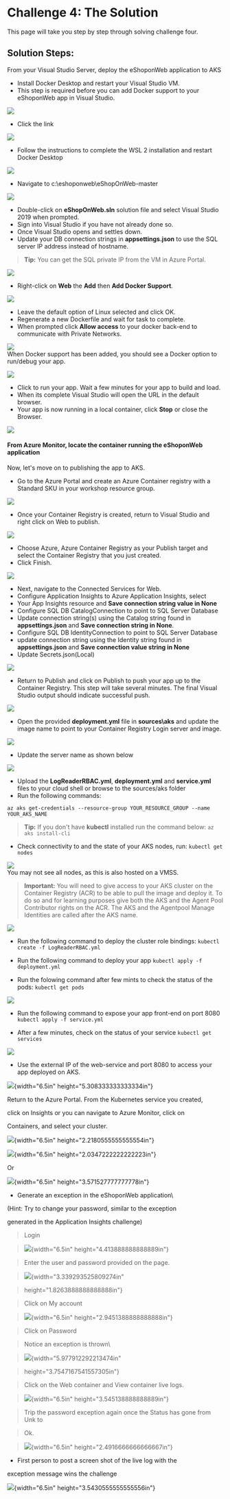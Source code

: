 
# Challenge 4: The Solution

This page will take you step by step through solving challenge four.

## Solution Steps:

From your Visual Studio Server, deploy the eShoponWeb application to AKS
- Install Docker Desktop and restart your Visual Studio VM. 
- This step is required before you can add Docker support to your eShoponWeb app in Visual Studio.    

![](https://github.com/msghaleb/AzureMonitorHackathon/raw/master/images/image71.png)  
- Click the link  

![](https://github.com/msghaleb/AzureMonitorHackathon/raw/master/images/image72.png)  
 - Follow the instructions to complete the WSL 2 installation and restart Docker Desktop  
 
![](https://github.com/msghaleb/AzureMonitorHackathon/raw/master/images/image73.png)  
  
- Navigate to c:\eshoponweb\eShopOnWeb-master
  
![](https://github.com/msghaleb/AzureMonitorHackathon/raw/master/images/image74.png)  
  
- Double-click on **eShopOnWeb.sln** solution file and select Visual Studio 2019 when prompted.
- Sign into Visual Studio if you have not already done so.
- Once Visual Studio opens and settles down.
- Update your DB connection strings in **appsettings.json** to use the SQL server IP address instead of hostname.  

>**Tip:** You can get the SQL private IP from the VM in Azure Portal.
  
![](https://github.com/msghaleb/AzureMonitorHackathon/raw/master/images/image75.png)      
- Right-click on **Web** the **Add** then **Add Docker Support**. 
  
![](https://github.com/msghaleb/AzureMonitorHackathon/raw/master/images/image76.png)  
- Leave the default option of Linux selected and click OK. 
- Regenerate a new Dockerfile and wait for task to complete.  
- When prompted click **Allow access** to your docker back-end to communicate with Private Networks.  

![](https://github.com/msghaleb/AzureMonitorHackathon/raw/master/images/image77.png)  
When Docker support has been added, you should see a Docker option to run/debug your app.

![](https://github.com/msghaleb/AzureMonitorHackathon/raw/master/images/image78.png)  
- Click to run your app. Wait a few minutes for your app to build and load. 
- When its complete Visual Studio will open the URL in the default browser. 
- Your app is now running in a local container, click **Stop** or close the Browser.

![](https://github.com/msghaleb/AzureMonitorHackathon/raw/master/images/image79.png)  
#### From Azure Monitor, locate the container running the eShoponWeb application

Now, let's move on to publishing the app to AKS.
- Go to the Azure Portal and create an Azure Container registry with a Standard SKU in your workshop resource group.
  
![](https://github.com/msghaleb/AzureMonitorHackathon/raw/master/images/image80.png)  
- Once your Container Registry is created, return to Visual Studio and right click on Web to publish.
  
![](https://github.com/msghaleb/AzureMonitorHackathon/raw/master/images/image81.png)  
- Choose Azure, Azure Container Registry as your Publish target and select the Container Registry that you just created. 
- Click Finish.  

![](https://github.com/msghaleb/AzureMonitorHackathon/raw/master/images/image82.png)     
- Next, navigate to the Connected Services for Web.
- Configure Application Insights to Azure Application Insights, select
- Your App Insights resource and **Save connection string value in None**
- Configure SQL DB CatalogConnection to point to SQL Server Database
- Update connection string(s) using the Catalog string found in **appsettings.json** and **Save connection string in None**.
- Configure SQL DB IdentityConnection to point to SQL Server Database  
- update connection string using the Identity string found in **appsettings.json** and **Save connection value string in None**  
- Update Secrets.json(Local)
  
![](https://github.com/msghaleb/AzureMonitorHackathon/raw/master/images/image83.png)  
- Return to Publish and click on Publish to push your app up to the Container Registry. This step will take several minutes. The final Visual Studio output should indicate successful push.

![](https://github.com/msghaleb/AzureMonitorHackathon/raw/master/images/image84.png)  
- Open the provided **deployment.yml** file in **sources\aks** and update the image name to point to your Container Registry Login server and image.   

![](https://github.com/msghaleb/AzureMonitorHackathon/raw/master/images/image85.png)  
- Update the server name as shown below 

![](https://github.com/msghaleb/AzureMonitorHackathon/raw/master/images/image86.png)  
- Upload the **LogReaderRBAC.yml**, **deployment.yml** and **service.yml** files to your cloud shell or browse to the sources/aks folder
- Run the following commands:
```
az aks get-credentials --resource-group YOUR_RESOURCE_GROUP --name YOUR_AKS_NAME
```
>**Tip:** If you don't have **kubectl** installed run the command below:
>`az aks install-cli`

- Check connectivity to and the state of your AKS nodes, run: `kubectl get nodes`  

![](https://github.com/msghaleb/AzureMonitorHackathon/raw/master/images/image87_2.png)  
You may not see all nodes, as this is also hosted on a VMSS.
>**Important:** You will need to give access to your AKS cluster on the Container Registry (ACR) to be able to pull the image and deploy it. To do so and for learning purposes give both the AKS and the Agent Pool Contributor rights on the ACR.
>The AKS and the Agentpool Manage Identities are called after the AKS name.  

![](https://github.com/msghaleb/AzureMonitorHackathon/raw/master/images/image88.png)
- Run the following command to deploy the cluster role bindings:
`kubectl create -f LogReaderRBAC.yml`
- Run the following command to deploy your app
`kubectl apply -f deployment.yml`  

- Run the folowing command after few mints to check the status of the pods:
`kubectl get pods`

![](https://github.com/msghaleb/AzureMonitorHackathon/raw/master/images/image89.png)
- Run the following command to expose your app front-end on port 8080
`kubectl apply -f service.yml`  

- After a few minutes, check on the status of your service
`kubectl get services`  

![](https://github.com/msghaleb/AzureMonitorHackathon/raw/master/images/image91.png)  
- Use the external IP of the web-service and port 8080 to access your app deployed on AKS.

![](https://github.com/msghaleb/AzureMonitorHackathon/raw/master/images/image92.png){width="6.5in" height="5.308333333333334in"}

  

  

Return to the Azure Portal. From the Kubernetes service you created,

  

click on Insights or you can navigate to Azure Monitor, click on

  

Containers, and select your cluster.

  

  

![](https://github.com/msghaleb/AzureMonitorHackathon/raw/master/images/image93.png){width="6.5in" height="2.2180555555555554in"}

  

  

![](https://github.com/msghaleb/AzureMonitorHackathon/raw/master/images/image94.png){width="6.5in" height="2.0347222222222223in"}

  

  

Or

  

  

![](https://github.com/msghaleb/AzureMonitorHackathon/raw/master/images/image95.png){width="6.5in" height="3.571527777777778in"}

  

  

- Generate an exception in the eShoponWeb application\

  

(Hint: Try to change your password, similar to the exception

  

generated in the Application Insights challenge)

  

  

> Login

  

>

  

>  ![](https://github.com/msghaleb/AzureMonitorHackathon/raw/master/images/image96.png){width="6.5in" height="4.413888888888889in"}

  

>

  

> Enter the user and password provided on the page.

  

>

  

>  ![](https://github.com/msghaleb/AzureMonitorHackathon/raw/master/images/image97.png){width="3.339293525809274in"

  

> height="1.8263888888888888in"}

  

>

  

> Click on My account

  

>

  

>  ![](https://github.com/msghaleb/AzureMonitorHackathon/raw/master/images/image98.png){width="6.5in" height="2.9451388888888888in"}

  

>

  

> Click on Password

  

>

  

> Notice an exception is thrown\

  

>  ![](https://github.com/msghaleb/AzureMonitorHackathon/raw/master/images/image99.png){width="5.977912292213474in"

  

> height="3.7547167541557305in"}

  

>

  

> Click on the Web container and View container live logs.

  

>

  

>  ![](https://github.com/msghaleb/AzureMonitorHackathon/raw/master/images/image100.png){width="6.5in" height="3.545138888888889in"}

  

>

  

> Trip the password exception again once the Status has gone from Unk to

  

> Ok.

  

>

  

>  ![](https://github.com/msghaleb/AzureMonitorHackathon/raw/master/images/image101.png){width="6.5in" height="2.4916666666666667in"}

  

  

- First person to post a screen shot of the live log with the

  

exception message wins the challenge

  

  

![](https://github.com/msghaleb/AzureMonitorHackathon/raw/master/images/image102.png){width="6.5in" height="3.5430555555555556in"}

  


